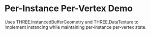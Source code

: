 # Per-Instance Per-Vertex Demo

Uses THREE.InstancedBufferGeometry and THREE.DataTexture to implement instancing while maintaining per-instance per-vertex state.
